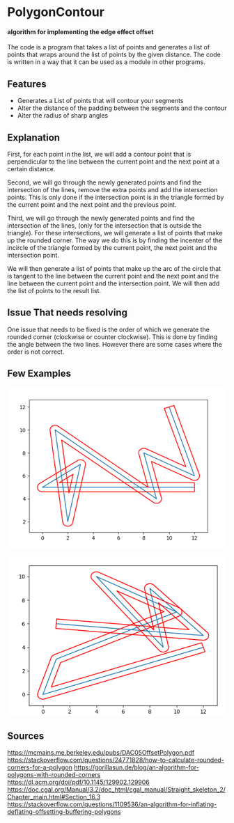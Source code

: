 # PolygonContour
#### algorithm for implementing the edge effect offset

The code is a program that takes a list of points and generates a list of points that wraps around the list of points by the given distance. The code is written in a way that it can be used as a module in other programs. 

## Features

- Generates a List of points that will contour your segments
- Alter the distance of the padding between the segments and the contour
- Alter the radius of sharp angles


## Explanation 
First, for each point in the list, we will add a contour point that is perpendicular to the line between the current point and the next point at a certain distance.

Second, we will go through the newly generated points and find the intersection of the lines, remove the extra points and add the intersection points. This is only done if the intersection point is in the triangle formed by the current point and the next point and the previous point.

Third, we will go through the newly generated points and find the intersection of the lines, (only for the intersection that is outside the triangle). For these intersections, we will generate a list of points that make up the rounded corner. The way we do this is by finding the incenter of the incircle of the triangle formed by the current point, the next point and the intersection point.

We will then generate a list of points that make up the arc of the circle that is tangent to the line between the current point and the next point and the line between the current point and the intersection point. We will then add the list of points to the result list.

## Issue That needs resolving
One issue that needs to be fixed is the order of which we generate the rounded corner (clockwise or counter clockwise). This is done by finding the angle between the two lines. However there are some cases where the order is not correct. 

## Few Examples

![Segments with Complex Angles](/img/Example1.png)


![Segments with Complex Angles](/img/Example2.png)


## Sources
<https://mcmains.me.berkeley.edu/pubs/DAC05OffsetPolygon.pdf>
<https://stackoverflow.com/questions/24771828/how-to-calculate-rounded-corners-for-a-polygon>
<https://gorillasun.de/blog/an-algorithm-for-polygons-with-rounded-corners>
<https://dl.acm.org/doi/pdf/10.1145/129902.129906>
<https://doc.cgal.org/Manual/3.2/doc_html/cgal_manual/Straight_skeleton_2/Chapter_main.html#Section_16.3>
<https://stackoverflow.com/questions/1109536/an-algorithm-for-inflating-deflating-offsetting-buffering-polygons>

